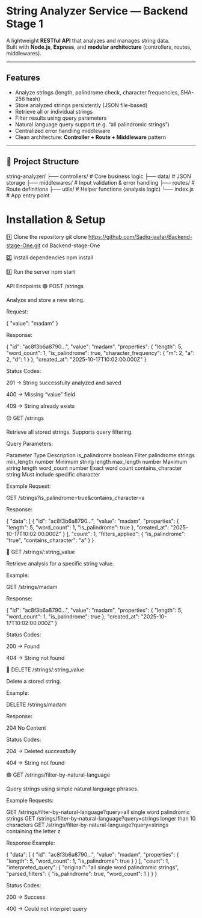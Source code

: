 #  String Analyzer Service — Backend Stage 1

A lightweight **RESTful API** that analyzes and manages string data.  
Built with **Node.js**, **Express**, and **modular architecture** (controllers, routes, middlewares).

---

##  Features

- Analyze strings (length, palindrome check, character frequencies, SHA-256 hash)
- Store analyzed strings persistently (JSON file-based)
- Retrieve all or individual strings
- Filter results using query parameters
- Natural language query support (e.g. “all palindromic strings”)
- Centralized error handling middleware
- Clean architecture: **Controller + Route + Middleware** pattern

---

## 📁 Project Structure

string-analyzer/
├── controllers/ # Core business logic
├── data/ # JSON storage
├── middlewares/ # Input validation & error handling
├── routes/ # Route definitions
├── utils/ # Helper functions (analysis logic)
└── index.js # App entry point

 # Installation & Setup
1️⃣ Clone the repository
git clone https://github.com/Sadiq-jaafar/Backend-stage-One.git
cd Backend-stage-One

2️⃣ Install dependencies
npm install

3️⃣ Run the server
npm start

API Endpoints
🟢 POST /strings

Analyze and store a new string.

Request:

{
  "value": "madam"
}


Response:

{
  "id": "ac8f3b6a8790...",
  "value": "madam",
  "properties": {
    "length": 5,
    "word_count": 1,
    "is_palindrome": true,
    "character_frequency": { "m": 2, "a": 2, "d": 1 }
  },
  "created_at": "2025-10-17T10:02:00.000Z"
}


Status Codes:

201 → String successfully analyzed and saved

400 → Missing “value” field

409 → String already exists

🟡 GET /strings

Retrieve all stored strings.
Supports query filtering.

Query Parameters:

Parameter	Type	Description
is_palindrome	boolean	Filter palindrome strings
min_length	number	Minimum string length
max_length	number	Maximum string length
word_count	number	Exact word count
contains_character	string	Must include specific character

Example Request:

GET /strings?is_palindrome=true&contains_character=a


Response:

{
  "data": [
    {
      "id": "ac8f3b6a8790...",
      "value": "madam",
      "properties": {
        "length": 5,
        "word_count": 1,
        "is_palindrome": true
      },
      "created_at": "2025-10-17T10:02:00.000Z"
    }
  ],
  "count": 1,
  "filters_applied": {
    "is_palindrome": "true",
    "contains_character": "a"
  }
}

🔵 GET /strings/:string_value

Retrieve analysis for a specific string value.

Example:

GET /strings/madam


Response:

{
  "id": "ac8f3b6a8790...",
  "value": "madam",
  "properties": {
    "length": 5,
    "word_count": 1,
    "is_palindrome": true
  },
  "created_at": "2025-10-17T10:02:00.000Z"
}


Status Codes:

200 → Found

404 → String not found

🔴 DELETE /strings/:string_value

Delete a stored string.

Example:

DELETE /strings/madam


Response:

204 No Content


Status Codes:

204 → Deleted successfully

404 → String not found

🟣 GET /strings/filter-by-natural-language

Query strings using simple natural language phrases.

Example Requests:

GET /strings/filter-by-natural-language?query=all single word palindromic strings
GET /strings/filter-by-natural-language?query=strings longer than 10 characters
GET /strings/filter-by-natural-language?query=strings containing the letter z


Response Example:

{
  "data": [
    {
      "id": "ac8f3b6a8790...",
      "value": "madam",
      "properties": {
        "length": 5,
        "word_count": 1,
        "is_palindrome": true
      }
    }
  ],
  "count": 1,
  "interpreted_query": {
    "original": "all single word palindromic strings",
    "parsed_filters": {
      "is_palindrome": true,
      "word_count": 1
    }
  }
}


Status Codes:

200 → Success

400 → Could not interpret query